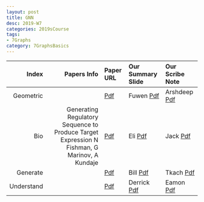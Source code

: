 ```yaml
---
layout: post
title: GNN   
desc: 2019-W7
categories: 2019sCourse
tags:
- 7Graphs
category: 7GraphsBasics
---
```


| Index | Papers Info | Paper URL| Our Summary Slide |Our Scribe Note |
| -----: | -------------------------------: | :----- | :----- | :----- | 
|  Geometric |      | [Pdf]() | Fuwen [Pdf]() | Arshdeep [Pdf]() | 
|  Bio |  Generating Regulatory Sequence to Produce Target Expression N Fishman, G Marinov, A Kundaje   | [Pdf]() | Eli [Pdf]() | Jack [Pdf]() | 
|  Generate |      | [Pdf]() | Bill [Pdf]() | Tkach [Pdf]() | 
|  Understand |      | [Pdf]() | Derrick [Pdf]() | Eamon [Pdf]() | 
